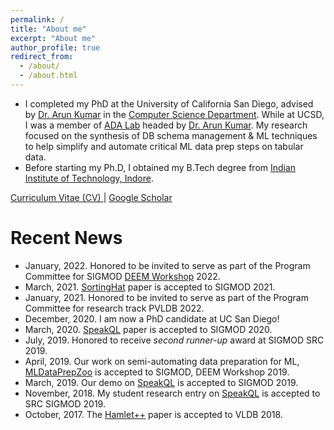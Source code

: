 ```yaml
---
permalink: /
title: "About me"
excerpt: "About me"
author_profile: true
redirect_from: 
  - /about/
  - /about.html
---
```

<!-- <center> <a href = "https://pvn25.github.io/papers/My_CV.pdf"> Curriculum Vitae (CV) </a> | <a href="https://scholar.google.com/citations?user=QsxljNcAAAAJ&hl=en">Google Scholar</a></center> -->

*  I completed my PhD at the University of California San Diego, advised by [Dr. Arun Kumar](http://cseweb.ucsd.edu/~arunkk/) in the [Computer Science Department](http://cse.ucsd.edu/). While at UCSD, I was a member of [ADA Lab](https://adalabucsd.github.io/) headed by [Dr. Arun Kumar](http://cseweb.ucsd.edu/~arunkk/). My research focused on the synthesis of DB schema management & ML techniques to help simplify and automate critical ML data prep steps on tabular data. 
* Before starting my Ph.D, I obtained my B.Tech degree from [Indian Institute of Technology, Indore](http://www.iiti.ac.in/).

<a href = "https://pvn25.github.io/papers/My_CV.pdf"> Curriculum Vitae (CV) </a> | <a href="https://scholar.google.com/citations?user=QsxljNcAAAAJ&hl=en">Google Scholar</a></center>

# Recent News
* January, 2022. Honored to be invited to serve as part of the Program Committee for SIGMOD [DEEM Workshop](http://deem-workshop.org) 2022.
* March, 2021. [SortingHat](https://adalabucsd.github.io/papers/TR_2021_SortingHat.pdf) paper is accepted to SIGMOD 2021.
* January, 2021. Honored to be invited to serve as part of the Program Committee for research track PVLDB 2022.
* December, 2020. I am now a PhD candidate at UC San Diego!
* March, 2020. [SpeakQL](https://adalabucsd.github.io/papers/2020_SpeakQL_SIGMOD.pdf) paper is accepted to SIGMOD 2020.
* July, 2019. Honored to receive <i> second runner-up </i>  award at SIGMOD SRC 2019.
* April, 2019. Our work on semi-automating data preparation for ML, [MLDataPrepZoo](https://adalabucsd.github.io/sortinghat.html) is accepted to SIGMOD, DEEM Workshop 2019.
* March, 2019. Our demo on [SpeakQL](https://adalabucsd.github.io/speakql.html) is accepted to SIGMOD 2019.
* November, 2018. My student research entry on [SpeakQL](https://adalabucsd.github.io/speakql.html) is accepted to SRC SIGMOD 2019.
* October, 2017. The [Hamlet++](https://adalabucsd.github.io/hamlet.html) paper is accepted to VLDB 2018.
